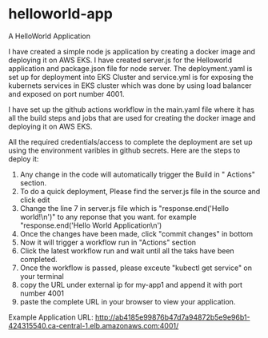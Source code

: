 # helloworld-app

A HelloWorld Application

I have created a simple node js application by creating a docker image and deploying it on AWS EKS. I have created server.js for the Helloworld application and package.json file for node server. The deployment.yaml is set up for deployment into EKS Cluster and service.yml is for exposing the kubernets services in EKS cluster which was done by using load balancer and exposed on port number 4001. 

I have set up the github actions workflow in the main.yaml file where it has all the build steps and jobs that are used for creating the docker image and deploying it on AWS EKS.

All the required credentials/access to complete the deployment are set up using the environment varibles in github secrets.
Here are the steps to deploy it:

1. Any change in the code will automatically trigger the Build in " Actions" section.
2. To do a quick deployment, Please find the server.js file in the source and click edit
3. Change the line 7 in server.js file which is "response.end('Hello world!\n')" to any reponse that you want. for example "response.end('Hello World Application\n')
4. Once the changes have been made, click "commit changes" in bottom 
5. Now it will trigger a workflow run in "Actions" section 
6. Click the latest workflow run and wait until all the taks have been completed.
7. Once the workflow is passed, please exceute "kubectl get service" on your terminal
8. copy the URL under external ip for my-app1 and append it with port number 4001
9. paste the complete URL in your browser to view your application.

 Example Application URL: http://ab4185e99876b47d7a94872b5e9e96b1-424315540.ca-central-1.elb.amazonaws.com:4001/
